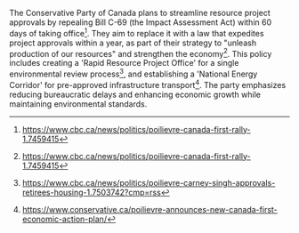 The Conservative Party of Canada plans to streamline resource project approvals by repealing Bill C-69 (the Impact Assessment Act) within 60 days of taking office[^1]. They aim to replace it with a law that expedites project approvals within a year, as part of their strategy to "unleash production of our resources" and strengthen the economy[^1]. This policy includes creating a 'Rapid Resource Project Office' for a single environmental review process[^2], and establishing a 'National Energy Corridor' for pre-approved infrastructure transport[^3]. The party emphasizes reducing bureaucratic delays and enhancing economic growth while maintaining environmental standards.

[^1]: https://www.cbc.ca/news/politics/poilievre-canada-first-rally-1.7459415  
[^2]: https://www.cbc.ca/news/politics/poilievre-carney-singh-approvals-retirees-housing-1.7503742?cmp=rss  
[^3]: https://www.conservative.ca/poilievre-announces-new-canada-first-economic-action-plan/
